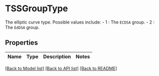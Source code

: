 # TSSGroupType

The elliptic curve type. Possible values include:  - 1 : The `ECDSA` group. - 2 : The `EdDSA` group. 

## Properties

Name | Type | Description | Notes
------------ | ------------- | ------------- | -------------

[[Back to Model list]](../README.md#documentation-for-models) [[Back to API list]](../README.md#documentation-for-api-endpoints) [[Back to README]](../README.md)


